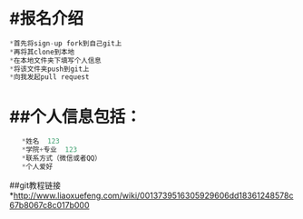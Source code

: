 #报名介绍
============
```js
*首先将sign-up fork到自己git上
*再将其clone到本地
*在本地文件夹下填写个人信息
*将该文件夹push到git上
*向我发起pull request
```
##个人信息包括：
=========
```js
   *姓名  123
   *学院+专业  123
   *联系方式（微信或者QQ）
   *个人爱好
```
##git教程链接
*http://www.liaoxuefeng.com/wiki/0013739516305929606dd18361248578c67b8067c8c017b000
